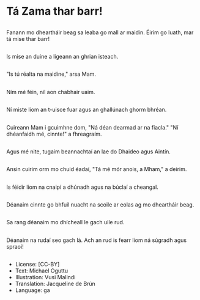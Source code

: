 # Tá Zama thar barr!

##
Fanann mo dheartháir beag sa leaba go mall ar maidin. Éirím go luath, mar tá mise thar barr!

##
Is mise an duine a ligeann an ghrian isteach.

##
"Is tú réalta na maidine," arsa Mam.

##
Ním mé féin, níl aon chabhair uaim.

##
Ní miste liom an t-uisce fuar agus an ghallúnach ghorm bhréan.

##
Cuireann Mam i gcuimhne dom, "Ná déan dearmad ar na fiacla." "Ní dhéanfaidh mé, cinnte!" a fhreagraím.

##
Agus mé nite, tugaim beannachtaí an lae do Dhaideo agus Aintín.

##
Ansin cuirim orm mo chuid éadaí, "Tá mé mór anois, a Mham," a deirim.

##
Is féidir liom na cnaipí a dhúnadh agus na búclaí a cheangal.

##
Déanaim cinnte go bhfuil nuacht na scoile ar eolas ag mo dheartháir beag.

##
Sa rang déanaim mo dhícheall le gach uile rud.

##
Déanaim na rudaí seo gach lá. Ach an rud is fearr liom ná súgradh agus spraoi!

##
* License: [CC-BY]
* Text: Michael Oguttu
* Illustration: Vusi Malindi
* Translation: Jacqueline de Brún
* Language: ga
